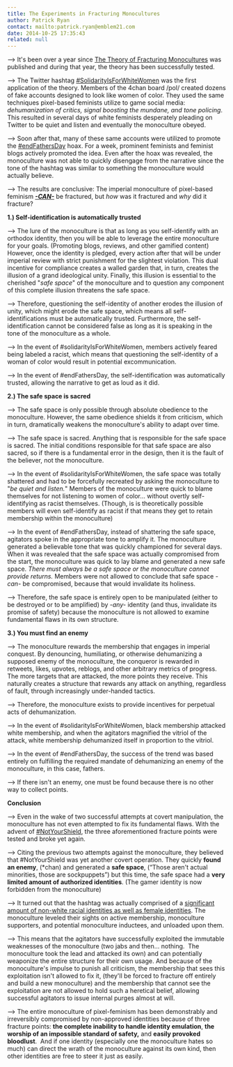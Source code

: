 ```yaml
---
title: The Experiments in Fracturing Monocultures
author: Patrick Ryan
contact: mailto:patrick.ryan@emblem21.com
date: 2014-10-25 17:35:43
related: null
---
```


--> It's been over a year since [The Theory of Fracturing Monocultures](/2013/08/14/the-theory-of-fracturing-monocultures/) was published and during that year, the theory has been successfully tested.

--> The Twitter hashtag [#SolidarityIsForWhiteWomen](https://imgur.com/a/lqX0W#0) was the first application of the theory. Members of the 4chan board /pol/ created dozens of fake accounts designed to look like women of color. They used the same techniques pixel-based feminists utilize to game social media: _dehumanization of critics, signal boosting the mundane, _and_ tone policing_. This resulted in several days of white feminists desperately pleading on Twitter to be quiet and listen and eventually the monoculture obeyed.

--> Soon after that, many of these same accounts were utilized to promote the [#endFathersDay](http://knowyourmeme.com/memes/events/endfathersday) hoax. For a week, prominent feminists and feminist blogs actively promoted the idea. Even after the hoax was revealed, the monoculture was not able to quickly disengage from the narrative since the tone of the hashtag was similar to something the monoculture would actually believe.

--> The results are conclusive: The imperial monoculture of pixel-based feminism <span style="text-decoration: underline;">_**-CAN-**_</span> be fractured, but _how_ was it fractured and _why_ did it fracture?

**1.) Self-identification is automatically trusted**

--> The lure of the monoculture is that as long as you self-identify with an orthodox identity, then you will be able to leverage the entire monoculture for your goals. (Promoting blogs, reviews, and other gamified content) However, once the identity is pledged, every action after that will be under imperial review with strict punishment for the slightest violation. This dual incentive for compliance creates a walled garden that, in turn, creates the illusion of a grand ideological unity. Finally, this illusion is essential to the cherished "_safe space_" of the monoculture and to question any component of this complete illusion threatens the safe space.

--> Therefore, questioning the self-identity of another erodes the illusion of unity, which might erode the safe space, which means all self-identifications must be automatically trusted. Furthermore, the self-identification cannot be considered false as long as it is speaking in the tone of the monoculture as a whole.

--> In the event of #solidarityIsForWhiteWomen, members actively feared being labeled a racist, which means that questioning the self-identity of a woman of color would result in potential excommunication.

--> In the event of #endFathersDay, the self-identification was automatically trusted, allowing the narrative to get as loud as it did.

**2.) The safe space is sacred**

--> The safe space is only possible through absolute obedience to the monoculture. However, the same obedience shields it from criticism, which in turn, dramatically weakens the monoculture's ability to adapt over time.

--> The safe space is sacred. Anything that is responsible for the safe space is sacred. The initial conditions responsible for that safe space are also sacred, so if there is a fundamental error in the design, then it is the fault of the believer, not the monoculture.

--> In the event of #solidarityIsForWhiteWomen, the safe space was totally shattered and had to be forcefully recreated by asking the monoculture to "_be quiet and listen._" Members of the monoculture were quick to blame themselves for not listening to women of color... without overtly self-identifying as racist themselves. (Though, is is theoretically possible members will even self-identify as racist if that means they get to retain membership within the monoculture)

--> In the event of #endFathersDay, instead of shattering the safe space, agitators spoke in the appropriate tone to amplify it. The monoculture generated a believable tone that was quickly championed for several days. When it was revealed that the safe space was actually compromised from the start, the monoculture was quick to lay blame and generated a new safe space. _There must always be a safe space or the monoculture cannot provide returns._ Members were not allowed to conclude that safe space _-can-_ be compromised, because that would invalidate its holiness.

--> Therefore, the safe space is entirely open to be manipulated (either to be destroyed or to be amplified) by _-any-_ identity (and thus, invalidate its promise of safety) because the monoculture is not allowed to examine fundamental flaws in its own structure.

**3.) You must find an enemy**

--> The monoculture rewards the membership that engages in imperial conquest. By denouncing, humiliating, or otherwise dehumanizing a supposed enemy of the monoculture, the conqueror is rewarded in retweets, likes, upvotes, reblogs, and other arbitrary metrics of progress. The more targets that are attacked, the more points they receive. This naturally creates a structure that rewards any attack on anything, regardless of fault, through increasingly under-handed tactics.

--> Therefore, the monoculture exists to provide incentives for perpetual acts of dehumanization.

--> In the event of #solidarityIsForWhiteWomen, black membership attacked white membership, and when the agitators magnified the vitriol of the attack, white membership dehumanized itself in proportion to the vitriol.

--> In the event of #endFathersDay, the success of the trend was based entirely on fulfilling the required mandate of dehumanizing an enemy of the monoculture, in this case, fathers.

--> If there isn't an enemy, one must be found because there is no other way to collect points.

**Conclusion**

--> Even in the wake of two successful attempts at covert manipulation, the monoculture has not even attempted to fix its fundamental flaws. With the advent of [#NotYourShield](https://twitter.com/hashtag/NotYourShield?src=hash), the three aforementioned fracture points were tested and broke yet again.

--> Citing the previous two attempts against the monoculture, they believed that #NotYourShield was yet another covert operation. They quickly **found an enemy**, (*chan) and generated a **safe space**, (“Those aren't actual minorities, those are sockpuppets”) but this time, the safe space had a **very limited amount of authorized identities**. (The gamer identity is now forbidden from the monoculture)

--> It turned out that the hashtag was actually comprised of a [significant amount of non-white racial identities as well as female identities](https://pbs.twimg.com/media/BwrF8glCMAEt37L.jpg:large). The monoculture leveled their sights on active membership, monoculture supporters, and potential monoculture inductees, and unloaded upon them.

--> This means that the agitators have successfully exploited the immutable weaknesses of the monoculture (two jabs and then... nothing.  The monoculture took the lead and attacked its own) and can potentially weaponize the entire structure for their own usage. And because of the monoculture's impulse to punish all criticism, the membership that sees this exploitation isn't allowed to fix it, (they'll be forced to fracture off entirely and build a new monoculture) and the membership that cannot see the exploitation are not allowed to hold such a heretical belief, allowing successful agitators to issue internal purges almost at will.

--> The entire monoculture of pixel-feminism has been demonstrably and irreversibly compromised by non-approved identities because of three fracture points: **the complete inability to handle identity emulation**, **the worship of an impossible standard of safety,** and **easily provoked bloodlust**.  And if one identity (especially one the monoculture hates so much) can direct the wrath of the monoculture against its own kind, then other identities are free to steer it just as easily.